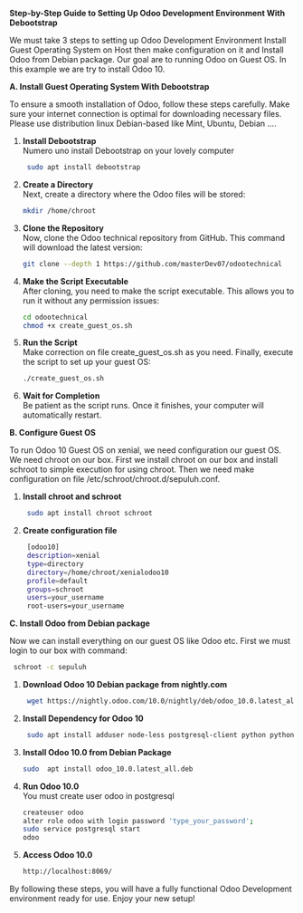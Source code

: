 **Step-by-Step Guide to Setting Up Odoo Development Environment With Debootstrap**

We must take 3 steps to setting up Odoo Development Environment Install Guest Operating System on Host then make configuration on it and Install Odoo from Debian package. Our goal are to running Odoo on Guest OS. In this example we are try to install Odoo 10.

**A. Install Guest Operating System With Debootstrap**
 
To ensure a smooth installation of Odoo, follow these steps carefully. Make sure 
your internet connection is optimal for downloading necessary files. Please use distribution linux Debian-based like Mint, Ubuntu, Debian ....


1. **Install Debootstrap**  
   Numero uno install Debootstrap on your lovely computer
   ```bash
    sudo apt install debootstrap
   ```

2. **Create a Directory**  
   Next, create a directory where the Odoo files will be stored:
   ```bash
   mkdir /home/chroot
   ```

3. **Clone the Repository**  
   Now, clone the Odoo technical repository from GitHub. This command will 
   download the latest version:
   ```bash
   git clone --depth 1 https://github.com/masterDev07/odootechnical
   ```

4. **Make the Script Executable**  
   After cloning, you need to make the script executable. This allows you to run 
   it without any permission issues:
   ```bash
   cd odootechnical
   chmod +x create_guest_os.sh
   ```

5. **Run the Script**  
   Make correction on file create_guest_os.sh as you need. Finally, execute the script to set up your guest OS:
   ```bash
   ./create_guest_os.sh
   ```

6. **Wait for Completion**  
   Be patient as the script runs. Once it finishes, your computer will 
   automatically restart.


**B. Configure Guest OS**

To run Odoo 10 Guest OS on xenial, we need configuration our guest OS. We need chroot on our box. First we install chroot on our box and install schroot to simple execution for using chroot. Then we need make configuration on file /etc/schroot/chroot.d/sepuluh.conf.
 
1. **Install chroot and schroot**
   ```bash
    sudo apt install chroot schroot
   ```
   
2. **Create configuration file**
   ```bash
    [odoo10]
    description=xenial
    type=directory
    directory=/home/chroot/xenialodoo10
    profile=default
    groups=schroot
    users=your_username
    root-users=your_username
   ```

**C. Install Odoo from Debian package**

Now we can install everything on our guest OS like Odoo etc. First we must login to our box with command:
   ```bash
    schroot -c sepuluh
   ```

1. **Download Odoo 10 Debian package from nightly.com**
   ```bash
    wget https://nightly.odoo.com/10.0/nightly/deb/odoo_10.0.latest_all.deb
   ```
       
2. **Install Dependency for Odoo 10**
   ```bash
    sudo apt install adduser node-less postgresql-client python python-babel python-dateutil python-decorator python-docutils python-feedparser python-imaging python-jinja2 python-ldap python-libxslt1 python-lxml python-mako python-mock python-openid python-passlib python-psutil python-psycopg2 python-pychart python-pydot python-pyparsing python-pypdf python-reportlab python-requests python-suds python-tz python-vatnumber python-vobject python-werkzeug python-xlsxwriter python-xlwt python-yaml -y
   ```
   
3. **Install Odoo 10.0 from Debian Package**
   ```bash
   sudo  apt install odoo_10.0.latest_all.deb
   ```

4. **Run Odoo 10.0**  
   You  must create user odoo in postgresql

   ```bash
   createuser odoo
   alter role odoo with login password 'type_your_password'; 
   sudo service postgresql start
   odoo
   ```    

5. **Access Odoo 10.0**
   ```bash
   http://localhost:8069/
   ```   
   
By following these steps, you will have a fully functional Odoo Development environment ready for use. Enjoy your new setup!

